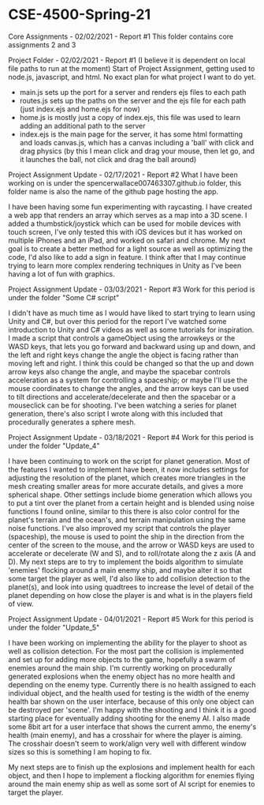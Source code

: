 # CSE-4500-Spring-21
Core Assignments - 02/02/2021 - Report #1
This folder contains core assignments 2 and 3

Project Folder - 02/02/2021 - Report #1
(I believe it is dependent on local file paths to run at the moment)
Start of Project Assignment, getting used to  node.js, javascript, and html. No exact plan for what project I want to do yet. 
- main.js sets up the port for a server and renders ejs files to each path
- routes.js sets up the paths on the server and the ejs file for each path (just index.ejs and home.ejs for now)
- home.js is mostly just a copy of index.ejs, this file was used to learn adding an additional path to the server
- index.ejs is the main page for the server, it has some html formatting and loads canvas.js, which has a canvas including a 'ball'
with click and drag physics (by this I mean click and drag your mouse, then let go, and it launches the ball, not click and drag the ball around)

Project Assignment Update - 02/17/2021 - Report #2
What I have been working on is under the spencerwallace007463307.github.io folder, this folder name is also the name of the github page hosting the app.

I have been having some fun experimenting with raycasting. I have created a web app that renders an array which serves as a map into a 3D scene.
I added a thumbstick/joystick which can be used for mobile devices with touch screen, I've only tested this with iOS devices but it has worked
on multiple iPhones and an iPad, and worked on safari and chrome. My next goal is to create a better method for a light source as well as
optimizing the code, I'd also like to add a sign in feature. I think after that I may continue trying to learn more complex rendering techniques
in Unity as I've been having a lot of fun with graphics. 

Project Assignment Update - 03/03/2021 - Report #3
Work for this period is under the folder "Some C# script"

I didn't have as much time as I would have liked to start trying to learn using Unity and C#, but over this period for the report I've watched some introduction to Unity and C# videos as well as some tutorials for inspiration. I made a script that controls a gameObject using the arrowkeys or the WASD keys, that lets you go forward and backward using up and down, and the left and right keys change the angle the object is facing rather than moving left and right. I think this could be changed so that the up and down arrow keys also change the angle, and maybe the spacebar controls acceleration as a system for controlling a spaceship; or maybe I'll use the mouse coordinates to change the angles, and the arrow keys can be used to tilt directions and accelerate/decelerate and then the spacebar or a mouseclick can be for shooting. I've been watching a series for planet generation, there's also script I wrote along with this included that procedurally generates a sphere mesh.

Project Assignment Update - 03/18/2021 - Report #4
Work for this period is under the folder "Update_4"

I have been continuing to work on the script for planet generation. Most of the features I wanted to implement have been, it now includes settings for adjusting the resolution of the planet, which creates more triangles in the mesh creating smaller areas for more accurate details, and gives a more spherical shape. Other settings include biome generation which allows you to put a tint over the planet from a certain height and is blended using noise functions I found online, similar to this there is also color control for the planet's terrain and the ocean's, and terrain manipulation using the same noise functions. I've also improved my script that controls the player (spaceship), the mouse is used to point the ship in the direction from the center of the screen to the mouse, and the arrow or WASD keys are used to accelerate or decelerate (W and S), and to roll/rotate along the z axis (A and D). My next steps are to try to implement the boids algorithm to simulate 'enemies' flocking around a main enemy ship, and maybe alter it so that some target the player as well, I'd also like to add collision detection to the planet(s), and look into using quadtrees to increase the level of detail of the planet depending on how close the player is and what is in the players field of view.

Project Assignment Update - 04/01/2021 - Report #5
Work for this period is under the folder "Update_5"

I have been working on implementing the ability for the player to shoot as well as collision detection. For the most part the collision is implemented and set up for adding more objects to the game, hopefully a swarm of enemies around the main ship. I'm currently working on procedurally generated explosions when the enemy object has no more health and depending on the enemy type. Currently there is no health assigned to each individual object, and the health used for testing is the width of the enemy health bar shown on the user interface, because of this only one object can be destroyed per 'scene'. I'm happy with the shooting and I think it is a good starting place for eventually adding shooting for the enemy AI. I also made some 8bit art for a user interface that shows the current ammo, the enemy's health (main enemy), and has a crosshair for where the player is aiming. The crosshair doesn't seem to work/align very well with different window sizes so this is something I am hoping to fix.

My next steps are to finish up the explosions and implement health for each object, and then I hope to implement a flocking algorithm for enemies flying around the main enemy ship as well as some sort of AI script for enemies to target the player.
